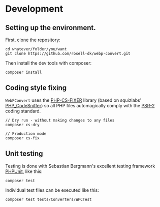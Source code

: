 # Development

## Setting up the environment.

First, clone the repository:
```
cd whatever/folder/you/want
git clone https://github.com/rosell-dk/webp-convert.git
```

Then install the dev tools with composer:

```
composer install
```

## Coding style fixing

`WebPConvert` uses the [PHP-CS-FIXER](https://github.com/FriendsOfPHP/PHP-CS-Fixer) library (based on squizlabs' [PHP_CodeSniffer](https://github.com/squizlabs/PHP_CodeSniffer)) so all PHP files automagically comply with the [PSR-2](https://www.php-fig.org/psr/psr-2/) coding standard.

```
// Dry run - without making changes to any files
composer cs-dry

// Production mode
composer cs-fix
```

## Unit testing

Testing is done with Sebastian Bergmann's excellent testing framework [PHPUnit](https://github.com/sebastianbergmann/phpunit), like this:

```
composer test
```

Individual test files can be executed like this:

```
composer test tests/Converters/WPCTest
```
